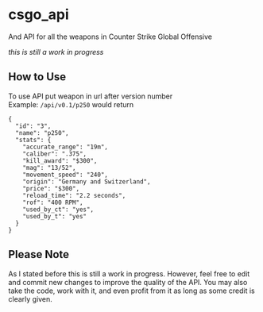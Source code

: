 # csgo_api
And API for all the weapons in Counter Strike Global Offensive 

*this is still a work in progress*

## How to Use
To use API put weapon in url after version number  
Example: `/api/v0.1/p250` would return
```
{
  "id": "3", 
  "name": "p250", 
  "stats": {
    "accurate_range": "19m", 
    "caliber": ".375", 
    "kill_award": "$300", 
    "mag": "13/52", 
    "movement_speed": "240", 
    "origin": "Germany and Switzerland", 
    "price": "$300", 
    "reload_time": "2.2 seconds", 
    "rof": "400 RPM", 
    "used_by_ct": "yes", 
    "used_by_t": "yes"
  }
}
```
## Please Note
As I stated before this is still a work in progress. However, feel free to edit and commit new changes to improve the quality of the API. You may also take the code, work with it, and even profit from it as long as some credit is clearly given. 
